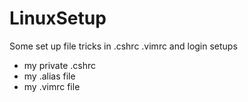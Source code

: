 # LinuxSetup
Some set up file tricks in .cshrc .vimrc and login setups
* my private .cshrc
* my .alias file
* my .vimrc file
